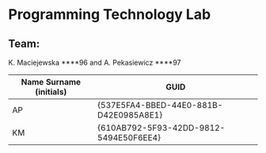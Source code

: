 # Programming Technology Lab

## Team:

K. Maciejewska ****96 and A. Pekasiewicz ****97

| Name Surname (initials) | GUID                                     |
| ----------------------- | ---------------------------------------- |
| AP                      | {537E5FA4-BBED-44E0-881B-D42E0985A8E1}   |
| KM                      | {610AB792-5F93-42DD-9812-5494E50F6EE4}   |
